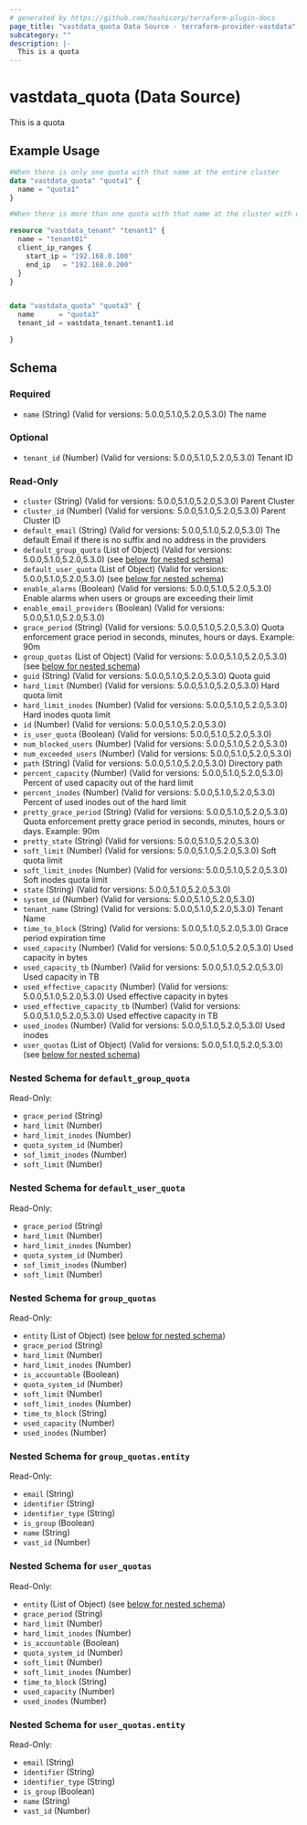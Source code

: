 ```yaml
---
# generated by https://github.com/hashicorp/terraform-plugin-docs
page_title: "vastdata_quota Data Source - terraform-provider-vastdata"
subcategory: ""
description: |-
  This is a quota
---
```


# vastdata_quota (Data Source)

This is a quota

## Example Usage

```terraform
#When there is only one quota with that name at the entire cluster
data "vastdata_quota" "quota1" {
  name = "quota1"
}

#When there is more than one quota with that name at the cluster with differant tenant id

resource "vastdata_tenant" "tenant1" {
  name = "tenant01"
  client_ip_ranges {
    start_ip = "192.168.0.100"
    end_ip   = "192.168.0.200"
  }
}


data "vastdata_quota" "quota3" {
  name      = "quota3"
  tenant_id = vastdata_tenant.tenant1.id

}
```

<!-- schema generated by tfplugindocs -->
## Schema

### Required

- `name` (String) (Valid for versions: 5.0.0,5.1.0,5.2.0,5.3.0) The name

### Optional

- `tenant_id` (Number) (Valid for versions: 5.0.0,5.1.0,5.2.0,5.3.0) Tenant ID

### Read-Only

- `cluster` (String) (Valid for versions: 5.0.0,5.1.0,5.2.0,5.3.0) Parent Cluster
- `cluster_id` (Number) (Valid for versions: 5.0.0,5.1.0,5.2.0,5.3.0) Parent Cluster ID
- `default_email` (String) (Valid for versions: 5.0.0,5.1.0,5.2.0,5.3.0) The default Email if there is no suffix and no address in the providers
- `default_group_quota` (List of Object) (Valid for versions: 5.0.0,5.1.0,5.2.0,5.3.0) (see [below for nested schema](#nestedatt--default_group_quota))
- `default_user_quota` (List of Object) (Valid for versions: 5.0.0,5.1.0,5.2.0,5.3.0) (see [below for nested schema](#nestedatt--default_user_quota))
- `enable_alarms` (Boolean) (Valid for versions: 5.0.0,5.1.0,5.2.0,5.3.0) Enable alarms when users or groups are exceeding their limit
- `enable_email_providers` (Boolean) (Valid for versions: 5.0.0,5.1.0,5.2.0,5.3.0)
- `grace_period` (String) (Valid for versions: 5.0.0,5.1.0,5.2.0,5.3.0) Quota enforcement grace period in seconds, minutes, hours or days. Example: 90m
- `group_quotas` (List of Object) (Valid for versions: 5.0.0,5.1.0,5.2.0,5.3.0) (see [below for nested schema](#nestedatt--group_quotas))
- `guid` (String) (Valid for versions: 5.0.0,5.1.0,5.2.0,5.3.0) Quota guid
- `hard_limit` (Number) (Valid for versions: 5.0.0,5.1.0,5.2.0,5.3.0) Hard quota limit
- `hard_limit_inodes` (Number) (Valid for versions: 5.0.0,5.1.0,5.2.0,5.3.0) Hard inodes quota limit
- `id` (Number) (Valid for versions: 5.0.0,5.1.0,5.2.0,5.3.0)
- `is_user_quota` (Boolean) (Valid for versions: 5.0.0,5.1.0,5.2.0,5.3.0)
- `num_blocked_users` (Number) (Valid for versions: 5.0.0,5.1.0,5.2.0,5.3.0)
- `num_exceeded_users` (Number) (Valid for versions: 5.0.0,5.1.0,5.2.0,5.3.0)
- `path` (String) (Valid for versions: 5.0.0,5.1.0,5.2.0,5.3.0) Directory path
- `percent_capacity` (Number) (Valid for versions: 5.0.0,5.1.0,5.2.0,5.3.0) Percent of used capacity out of the hard limit
- `percent_inodes` (Number) (Valid for versions: 5.0.0,5.1.0,5.2.0,5.3.0) Percent of used inodes out of the hard limit
- `pretty_grace_period` (String) (Valid for versions: 5.0.0,5.1.0,5.2.0,5.3.0) Quota enforcement pretty grace period in seconds, minutes, hours or days. Example: 90m
- `pretty_state` (String) (Valid for versions: 5.0.0,5.1.0,5.2.0,5.3.0)
- `soft_limit` (Number) (Valid for versions: 5.0.0,5.1.0,5.2.0,5.3.0) Soft quota limit
- `soft_limit_inodes` (Number) (Valid for versions: 5.0.0,5.1.0,5.2.0,5.3.0) Soft inodes quota limit
- `state` (String) (Valid for versions: 5.0.0,5.1.0,5.2.0,5.3.0)
- `system_id` (Number) (Valid for versions: 5.0.0,5.1.0,5.2.0,5.3.0)
- `tenant_name` (String) (Valid for versions: 5.0.0,5.1.0,5.2.0,5.3.0) Tenant Name
- `time_to_block` (String) (Valid for versions: 5.0.0,5.1.0,5.2.0,5.3.0) Grace period expiration time
- `used_capacity` (Number) (Valid for versions: 5.0.0,5.1.0,5.2.0,5.3.0) Used capacity in bytes
- `used_capacity_tb` (Number) (Valid for versions: 5.0.0,5.1.0,5.2.0,5.3.0) Used capacity in TB
- `used_effective_capacity` (Number) (Valid for versions: 5.0.0,5.1.0,5.2.0,5.3.0) Used effective capacity in bytes
- `used_effective_capacity_tb` (Number) (Valid for versions: 5.0.0,5.1.0,5.2.0,5.3.0) Used effective capacity in TB
- `used_inodes` (Number) (Valid for versions: 5.0.0,5.1.0,5.2.0,5.3.0) Used inodes
- `user_quotas` (List of Object) (Valid for versions: 5.0.0,5.1.0,5.2.0,5.3.0) (see [below for nested schema](#nestedatt--user_quotas))

<a id="nestedatt--default_group_quota"></a>
### Nested Schema for `default_group_quota`

Read-Only:

- `grace_period` (String)
- `hard_limit` (Number)
- `hard_limit_inodes` (Number)
- `quota_system_id` (Number)
- `sof_limit_inodes` (Number)
- `soft_limit` (Number)


<a id="nestedatt--default_user_quota"></a>
### Nested Schema for `default_user_quota`

Read-Only:

- `grace_period` (String)
- `hard_limit` (Number)
- `hard_limit_inodes` (Number)
- `quota_system_id` (Number)
- `sof_limit_inodes` (Number)
- `soft_limit` (Number)


<a id="nestedatt--group_quotas"></a>
### Nested Schema for `group_quotas`

Read-Only:

- `entity` (List of Object) (see [below for nested schema](#nestedobjatt--group_quotas--entity))
- `grace_period` (String)
- `hard_limit` (Number)
- `hard_limit_inodes` (Number)
- `is_accountable` (Boolean)
- `quota_system_id` (Number)
- `soft_limit` (Number)
- `soft_limit_inodes` (Number)
- `time_to_block` (String)
- `used_capacity` (Number)
- `used_inodes` (Number)

<a id="nestedobjatt--group_quotas--entity"></a>
### Nested Schema for `group_quotas.entity`

Read-Only:

- `email` (String)
- `identifier` (String)
- `identifier_type` (String)
- `is_group` (Boolean)
- `name` (String)
- `vast_id` (Number)



<a id="nestedatt--user_quotas"></a>
### Nested Schema for `user_quotas`

Read-Only:

- `entity` (List of Object) (see [below for nested schema](#nestedobjatt--user_quotas--entity))
- `grace_period` (String)
- `hard_limit` (Number)
- `hard_limit_inodes` (Number)
- `is_accountable` (Boolean)
- `quota_system_id` (Number)
- `soft_limit` (Number)
- `soft_limit_inodes` (Number)
- `time_to_block` (String)
- `used_capacity` (Number)
- `used_inodes` (Number)

<a id="nestedobjatt--user_quotas--entity"></a>
### Nested Schema for `user_quotas.entity`

Read-Only:

- `email` (String)
- `identifier` (String)
- `identifier_type` (String)
- `is_group` (Boolean)
- `name` (String)
- `vast_id` (Number)
